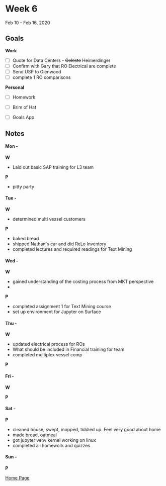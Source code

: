 # Week 6
Feb 10 - Feb 16, 2020

## Goals

**Work**

- [ ] Quote for Data Centers - ~~Celeste~~  Heimerdinger
- [ ] Confirm with Gary that RO Electrical are complete
- [ ] Send USP to Glenwood
- [ ] complete 1 RO comparisons

**Personal**

- [ ] Homework
- [ ] Brim of Hat
- [ ] Goals App


## Notes

#### Mon -  ####

**W**

- Laid out basic SAP training for L3 team

**P**

- pitty party

#### Tue -  ####

**W**

- determined multi vessel customers

**P**

- baked bread
- shipped Nathan's car and did ReLo Inventory
- completed lectures and required readings for Text Mining

#### Wed -  ####

**W**

- gained understanding of the costing process from MKT perspective
-

**P**

- completed assignment 1 for Text Mining course
- set up environment for Jupyter on Surface

#### Thu -  ####

**W**

- updated electrical process for ROs
- What should be included in Financial training for team
- completed multiplex vessel comp

**P**

#### Fri -  ####

**W**

**P**

#### Sat -  ####

**P**

- cleaned house, swept, mopped, tiddied up.  Feel very good about home
- made bread, oatmeal
- got jupyter venv kernel working on linux
- completed all homework and quizzes 

#### Sun -  ####

**P**


[Home Page](https://ch3ck3rs.github.io/Goals)
